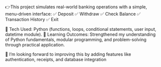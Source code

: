 👉This project simulates real-world banking operations with a simple, menu-driven interface:
✅ Deposit
✅ Withdraw
✅ Check Balance
✅ Transaction History 
✅  Exit

🔹 Tech Used: Python (functions, loops, conditional statements, user input, datetime module).
🔹 Learning Outcomes: Strengthened my understanding of Python fundamentals, modular programming, and problem-solving through practical application.

🎯 I’m looking forward to improving this by adding features like authentication, receipts, and database integration
